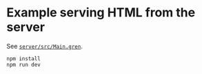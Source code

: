 # Example serving HTML from the server

See [`server/src/Main.gren`](server/src/Main.gren).

```
npm install
npm run dev
```

